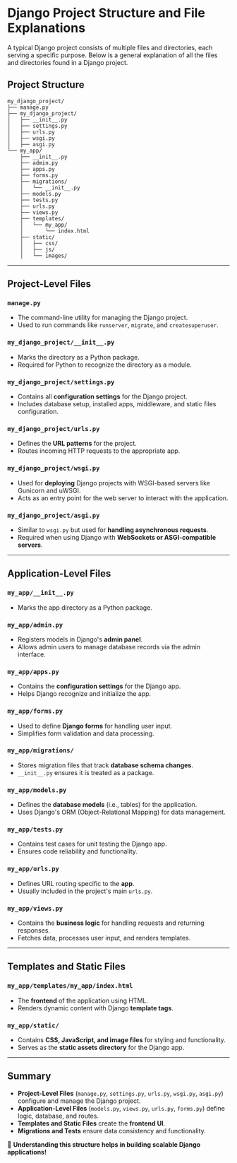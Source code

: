 # Django Project Structure and File Explanations

A typical Django project consists of multiple files and directories, each serving a specific purpose. Below is a general explanation of all the files and directories found in a Django project.

## **Project Structure**
```
my_django_project/
├── manage.py
├── my_django_project/
│   ├── __init__.py
│   ├── settings.py
│   ├── urls.py
│   ├── wsgi.py
│   ├── asgi.py
└── my_app/
    ├── __init__.py
    ├── admin.py
    ├── apps.py
    ├── forms.py
    ├── migrations/
    │   └── __init__.py
    ├── models.py
    ├── tests.py
    ├── urls.py
    ├── views.py
    ├── templates/
    │   └── my_app/
    │       └── index.html
    ├── static/
    │   ├── css/
    │   ├── js/
    │   └── images/
```

---

## **Project-Level Files**

### `manage.py`
- The command-line utility for managing the Django project.
- Used to run commands like `runserver`, `migrate`, and `createsuperuser`.

### `my_django_project/__init__.py`
- Marks the directory as a Python package.
- Required for Python to recognize the directory as a module.

### `my_django_project/settings.py`
- Contains all **configuration settings** for the Django project.
- Includes database setup, installed apps, middleware, and static files configuration.

### `my_django_project/urls.py`
- Defines the **URL patterns** for the project.
- Routes incoming HTTP requests to the appropriate app.

### `my_django_project/wsgi.py`
- Used for **deploying** Django projects with WSGI-based servers like Gunicorn and uWSGI.
- Acts as an entry point for the web server to interact with the application.

### `my_django_project/asgi.py`
- Similar to `wsgi.py` but used for **handling asynchronous requests**.
- Required when using Django with **WebSockets or ASGI-compatible servers**.

---

## **Application-Level Files**

### `my_app/__init__.py`
- Marks the app directory as a Python package.

### `my_app/admin.py`
- Registers models in Django's **admin panel**.
- Allows admin users to manage database records via the admin interface.

### `my_app/apps.py`
- Contains the **configuration settings** for the Django app.
- Helps Django recognize and initialize the app.

### `my_app/forms.py`
- Used to define **Django forms** for handling user input.
- Simplifies form validation and data processing.

### `my_app/migrations/`
- Stores migration files that track **database schema changes**.
- `__init__.py` ensures it is treated as a package.

### `my_app/models.py`
- Defines the **database models** (i.e., tables) for the application.
- Uses Django's ORM (Object-Relational Mapping) for data management.

### `my_app/tests.py`
- Contains test cases for unit testing the Django app.
- Ensures code reliability and functionality.

### `my_app/urls.py`
- Defines URL routing specific to the **app**.
- Usually included in the project's main `urls.py`.

### `my_app/views.py`
- Contains the **business logic** for handling requests and returning responses.
- Fetches data, processes user input, and renders templates.

---

## **Templates and Static Files**

### `my_app/templates/my_app/index.html`
- The **frontend** of the application using HTML.
- Renders dynamic content with Django **template tags**.

### `my_app/static/`
- Contains **CSS, JavaScript, and image files** for styling and functionality.
- Serves as the **static assets directory** for the Django app.

---

## **Summary**
- **Project-Level Files** (`manage.py`, `settings.py`, `urls.py`, `wsgi.py`, `asgi.py`) configure and manage the Django project.
- **Application-Level Files** (`models.py`, `views.py`, `urls.py`, `forms.py`) define logic, database, and routes.
- **Templates and Static Files** create the **frontend UI**.
- **Migrations and Tests** ensure data consistency and functionality.

🚀 **Understanding this structure helps in building scalable Django applications!**

